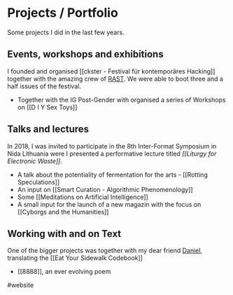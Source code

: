 # Projects / Portfolio

Some projects I did in the last few years.

## Events, workshops and exhibitions
I founded and organised [[ckster - Festival für kontemporäres Hacking]] together with the amazing crew of [RAST](https://rast.be). We were able to boot three and a half issues of the festival.

- Together with the IG Post-Gender with organised a series of Workshops on [[D I Y Sex Toys]]

## Talks and lectures
In 2018, I was invited to participate in the 8th Inter-Format Symposium in Nida Lithuania were I presented a performative lecture titled *[[Liturgy for Electronic Waste]]*.

- A talk about the potentiality of fermentation for the arts - [[Rotting Speculations]]
- An input on [[Smart Curation - Algorithmic Phenomenology]]
- Some [[Meditations on Artificial Intelligence]]
- A small input for the launch of a new magazin with the focus on [[Cyborgs and the Humanities]]

## Working with and on Text
One of the bigger projects was together with my dear friend [Daniel](https://drognitz.ch), translating the [[Eat Your Sidewalk Codebook]]

- [[8888]], an ever evolving poem


#website